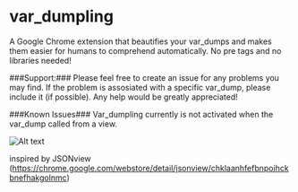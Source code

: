 var_dumpling
===================

A Google Chrome extension that beautifies your var_dumps and makes 
them easier for humans to comprehend automatically. No pre tags and no libraries needed! 



###Support:###
Please feel free to create an issue for any problems you may find. If the problem
is assosiated with a specific var_dump, please include it (if possible). Any help 
would be greatly appreciated!

###Known Issues###
Var_dumpling currently is not activated when the var_dump called from a view.

![Alt text](/alexnaspo/var_dumpling-chrome/blob/master/132059060.png)




inspired by JSONview (https://chrome.google.com/webstore/detail/jsonview/chklaanhfefbnpoihckbnefhakgolnmc)